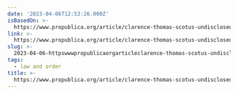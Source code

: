 ```yaml
---
date: '2023-04-06T12:53:26.000Z'
isBasedOn: >-
  https://www.propublica.org/article/clarence-thomas-scotus-undisclosed-luxury-travel-gifts-crow
link: >-
  https://www.propublica.org/article/clarence-thomas-scotus-undisclosed-luxury-travel-gifts-crow
slug: >-
  2023-04-06-httpswwwpropublicaorgarticleclarence-thomas-scotus-undisclosed-luxury-travel-gifts-crow
tags:
  - law and order
title: >-
  https://www.propublica.org/article/clarence-thomas-scotus-undisclosed-luxury-travel-gifts-crow
---
```


